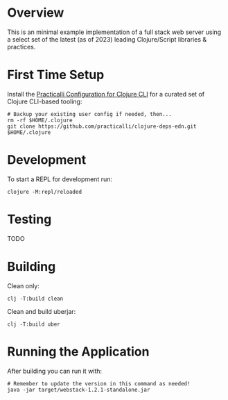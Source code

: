 # Overview

This is an minimal example implementation of a full stack web server using a
select set of the latest (as of 2023) leading Clojure/Script libraries &
practices.

# First Time Setup

Install the [Practicalli Configuration for Clojure CLI](https://practical.li/clojure/clojure-cli/practicalli-config/) for a curated set of Clojure CLI-based tooling:
```
# Backup your existing user config if needed, then...
rm -rf $HOME/.clojure
git clone https://github.com/practicalli/clojure-deps-edn.git $HOME/.clojure
```

# Development

To start a REPL for development run:
```
clojure -M:repl/reloaded
```

# Testing

TODO

# Building

Clean only:
```
clj -T:build clean
```

Clean and build uberjar:
```
clj -T:build uber
```

# Running the Application

After building you can run it with:
```
# Remember to update the version in this command as needed!
java -jar target/webstack-1.2.1-standalone.jar
```
